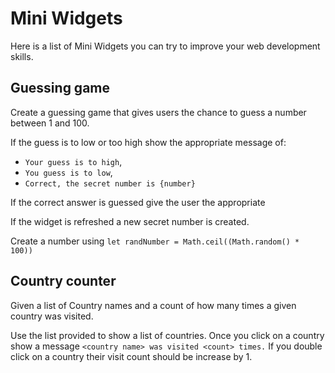 # Mini Widgets

Here is a list of Mini Widgets you can try to improve your web development skills.


## Guessing game

Create a guessing game that gives users the chance to guess a number between 1 and 100.

If the guess is to low or too high show the appropriate message of:
* `Your guess is to high`,
* `You guess is to low`,
* `Correct, the secret number is {number}`

If the correct answer is guessed give the user the appropriate

If the widget is refreshed a new secret number is created.

Create a number using `let randNumber = Math.ceil((Math.random() * 100))`


## Country counter

Given a list of Country names and a count of how many times a given country was visited.

Use the list provided to show a list of countries. Once you click on a country show a message `<country name> was visited <count> times.` If you double click on a country their visit count should be increase by 1.
